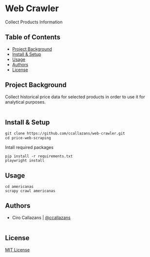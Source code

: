 
Web Crawler
=============
Collect Products Information


Table of Contents
-----------------

-   [Project Background](#project-background)
-   [Install & Setup](#install-&-setup)
-   [Usage](#usage)
-   [Authors](#authors)
-   [License](#license)


Project Background
----------
Collect historical price data for selected products in order to use it for analytical purposes.
<br><br>

Install & Setup
---------------
```html 
git clone https://github.com/ccallazans/web-crawler.git
cd price-web-scraping
```
Intall required packages
```
pip install -r requirements.txt
playwright install
```

Usage
-----

```
cd americanas
scrapy crawl americanas
```

Authors
-------

* Ciro Callazans | [@ccallazans](https://github.com/ccallazans)
<br><br>

License
-------

[MIT License](LICENSE)
